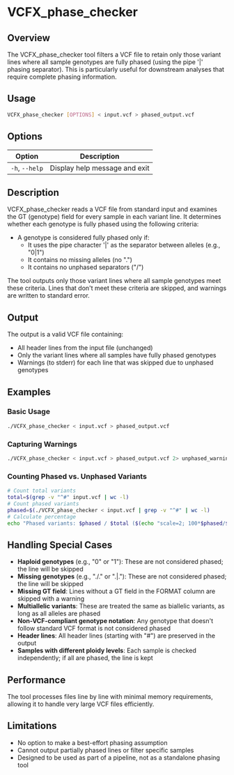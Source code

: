 # VCFX_phase_checker

## Overview

The VCFX_phase_checker tool filters a VCF file to retain only those variant lines where all sample genotypes are fully phased (using the pipe '|' phasing separator). This is particularly useful for downstream analyses that require complete phasing information.

## Usage

```bash
VCFX_phase_checker [OPTIONS] < input.vcf > phased_output.vcf
```

## Options

| Option | Description |
|--------|-------------|
| `-h`, `--help` | Display help message and exit |

## Description

VCFX_phase_checker reads a VCF file from standard input and examines the GT (genotype) field for every sample in each variant line. It determines whether each genotype is fully phased using the following criteria:

- A genotype is considered fully phased only if:
  - It uses the pipe character '|' as the separator between alleles (e.g., "0|1")
  - It contains no missing alleles (no ".")
  - It contains no unphased separators ("/")

The tool outputs only those variant lines where all sample genotypes meet these criteria. Lines that don't meet these criteria are skipped, and warnings are written to standard error.

## Output

The output is a valid VCF file containing:
- All header lines from the input file (unchanged)
- Only the variant lines where all samples have fully phased genotypes
- Warnings (to stderr) for each line that was skipped due to unphased genotypes

## Examples

### Basic Usage

```bash
./VCFX_phase_checker < input.vcf > phased_output.vcf
```

### Capturing Warnings

```bash
./VCFX_phase_checker < input.vcf > phased_output.vcf 2> unphased_warnings.log
```

### Counting Phased vs. Unphased Variants

```bash
# Count total variants
total=$(grep -v "^#" input.vcf | wc -l)
# Count phased variants
phased=$(./VCFX_phase_checker < input.vcf | grep -v "^#" | wc -l)
# Calculate percentage
echo "Phased variants: $phased / $total ($(echo "scale=2; 100*$phased/$total" | bc)%)"
```

## Handling Special Cases

- **Haploid genotypes** (e.g., "0" or "1"): These are not considered phased; the line will be skipped
- **Missing genotypes** (e.g., "./." or ".|."): These are not considered phased; the line will be skipped
- **Missing GT field**: Lines without a GT field in the FORMAT column are skipped with a warning
- **Multiallelic variants**: These are treated the same as biallelic variants, as long as all alleles are phased
- **Non-VCF-compliant genotype notation**: Any genotype that doesn't follow standard VCF format is not considered phased
- **Header lines**: All header lines (starting with "#") are preserved in the output
- **Samples with different ploidy levels**: Each sample is checked independently; if all are phased, the line is kept

## Performance

The tool processes files line by line with minimal memory requirements, allowing it to handle very large VCF files efficiently.

## Limitations

- No option to make a best-effort phasing assumption
- Cannot output partially phased lines or filter specific samples
- Designed to be used as part of a pipeline, not as a standalone phasing tool 